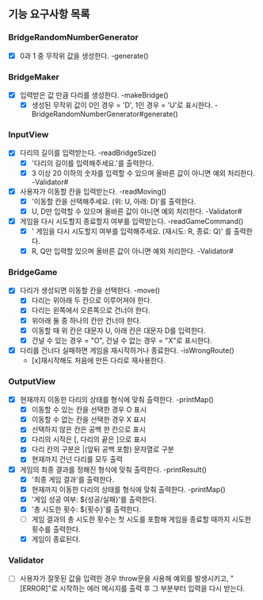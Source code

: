 ## 기능 요구사항 목록

### BridgeRandomNumberGenerator

- [x] 0과 1 중 무작위 값을 생성한다. -generate()

### BridgeMaker

- [x] 입력받은 값 만큼 다리를 생성한다. -makeBridge()
  - [x] 생성된 무작위 값이 0인 경우 = 'D', 1인 경우 = 'U'로 표시한다. -BridgeRandomNumberGenerator#generate()

### InputView

- [x] 다리의 길이를 입력받는다. -readBridgeSize()
  - [x] '다리의 길이를 입력해주세요.'를 출력한다.
  - [x] 3 이상 20 이하의 숫자를 입력할 수 있으며 올바른 값이 아니면 예외 처리한다. -Validator#
- [x] 사용자가 이동할 칸을 입력받는다. -readMoving()
  - [x] '이동할 칸을 선택해주세요. (위: U, 아래: D)'를 출력한다.
  - [x] U, D만 입력할 수 있으며 올바른 값이 아니면 예외 처리한다. -Validator#
- [x] 게임을 다시 시도할지 종료할지 여부를 입력받는다. -readGameCommand()
  - [x] ' 게임을 다시 시도할지 여부를 입력해주세요. (재시도: R, 종료: Q)' 를 출력한다.
  - [x] R, Q만 입력할 있으며 올바른 값이 아니면 예외 처리한다. -Validator#

### BridgeGame

- [x] 다리가 생성되면 이동할 칸을 선택한다. -move()
  - [x] 다리는 위아래 두 칸으로 이루어져야 한다.
  - [x] 다리는 왼쪽에서 오른쪽으로 건너야 한다.
  - [x] 위아래 둘 중 하나의 칸만 건너야 한다.
  - [x] 이동할 때 위 칸은 대문자 U, 아래 칸은 대문자 D를 입력한다.
  - [x] 건널 수 있는 경우 = "O", 건널 수 없는 경우 = "X"로 표시한다.
- [x] 다리를 건너다 실패하면 게임을 재시작하거나 종료한다. -isWrongRoute()
  - [x]재시작해도 처음에 만든 다리로 재사용한다.

### OutputView

- [x] 현재까지 이동한 다리의 상태를 형식에 맞춰 출력한다. -printMap()
  - [x] 이동할 수 있는 칸을 선택한 경우 O 표시
  - [x] 이동할 수 없는 칸을 선택한 경우 X 표시
  - [x] 선택하지 않은 칸은 공백 한 칸으로 표시
  - [x] 다리의 시작은 [, 다리의 끝은 ]으로 표시
  - [x] 다리 칸의 구분은 |(앞뒤 공백 포함) 문자열로 구분
  - [x] 현재까지 건넌 다리를 모두 출력
- [x] 게임의 최종 결과를 정해진 형식에 맞춰 출력한다. -printResult()
  - [x] '최종 게임 결과'를 출력한다.
  - [x] 현재까지 이동한 다리의 상태를 형식에 맞춰 출력한다. -printMap()
  - [x] '게임 성공 여부: ${성공/실패}'를 출력한다.
  - [x] '총 시도한 횟수: ${횟수}'를 출력한다.
  - [ ] 게임 결과의 총 시도한 횟수는 첫 시도를 포함해 게임을 종료할 때까지 시도한 횟수를 출력한다.
  - [x] 게임이 종료된다.

### Validator

- [ ] 사용자가 잘못된 값을 입력한 경우 throw문을 사용해 예외를 발생시키고, "[ERROR]"로 시작하는 에러 메시지를 출력 후 그 부분부터 입력을 다시 받는다.
